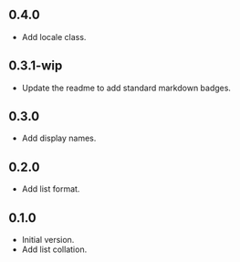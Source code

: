 ## 0.4.0

- Add locale class.
## 0.3.1-wip

- Update the readme to add standard markdown badges.

## 0.3.0

- Add display names.

## 0.2.0

- Add list format.

## 0.1.0

- Initial version.
- Add list collation.